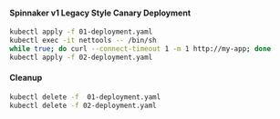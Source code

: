 #### Spinnaker v1 Legacy Style Canary Deployment

```bash
kubectl apply -f 01-deployment.yaml 
kubectl exec -it nettools -- /bin/sh
while true; do curl --connect-timeout 1 -m 1 http://my-app; done
kubectl apply -f 02-deployment.yaml
```

#### Cleanup
```bash
kubectl delete -f  01-deployment.yaml
kubectl delete -f 02-deployment.yaml
```
